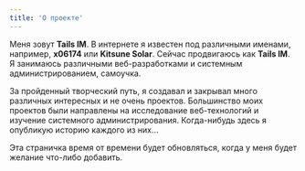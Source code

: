 ```yaml
---
title: 'О проекте'
---
```


Меня зовут **Tails IM**. В интернете я известен под различными именами, например, **x06174** или **Kitsune Solar**. Сейчас продвигаюсь как **Tails IM**. Я занимаюсь различными веб-разработками и системным администрированием, самоучка.

За пройденный творческий путь, я создавал и закрывал много различных интересных и не очень проектов. Большинство моих проектов были направлены на исследование веб-технологий и изучение системного администрирования. Когда-нибудь здесь я опубликую историю каждого из них...

Эта страничка время от времени будет обновляться, когда у меня будет желание что-либо добавить.
